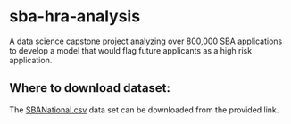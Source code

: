 # sba-hra-analysis
A data science capstone project analyzing over 800,000 SBA applications to develop a model that would flag future applicants as a high risk application.

## Where to download dataset: 
The [SBANational.csv](https://www.kaggle.com/mirbektoktogaraev/should-this-loan-be-approved-or-denied) data set can be downloaded from the provided link. 